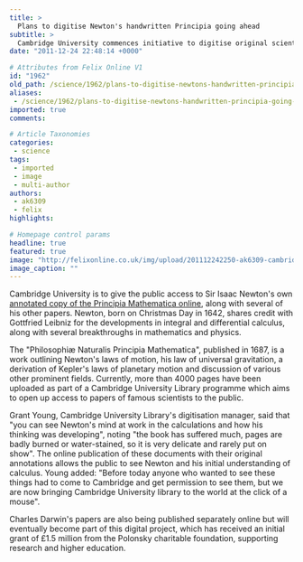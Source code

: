 ```yaml
---
title: >
  Plans to digitise Newton's handwritten Principia going ahead
subtitle: >
  Cambridge University commences initiative to digitise original scientific papers
date: "2011-12-24 22:48:14 +0000"

# Attributes from Felix Online V1
id: "1962"
old_path: /science/1962/plans-to-digitise-newtons-handwritten-principia-going-ahead
aliases:
 - /science/1962/plans-to-digitise-newtons-handwritten-principia-going-ahead
imported: true
comments:

# Article Taxonomies
categories:
 - science
tags:
 - imported
 - image
 - multi-author
authors:
 - ak6309
 - felix
highlights:

# Homepage control params
headline: true
featured: true
image: "http://felixonline.co.uk/img/upload/201112242250-ak6309-cambridge.jpg"
image_caption: ""
---
```


Cambridge University is to give the public access to Sir Isaac Newton's own [annotated copy of the Principia Mathematica online](http://cudl.lib.cam.ac.uk/), along with several of his other papers. Newton, born on Christmas Day in 1642, shares credit with Gottfried Leibniz for the developments in integral and differential calculus, along with several breakthroughs in mathematics and physics.

The "Philosophiæ Naturalis Principia Mathematica", published in 1687, is a work outlining Newton's laws of motion, his law of universal gravitation, a derivation of Kepler's laws of planetary motion and discussion of various other prominent fields. Currently, more than 4000 pages have been uploaded as part of a Cambridge University Library programme which aims to open up access to papers of famous scientists to the public.

Grant Young, Cambridge University Library's digitisation manager, said that "you can see Newton's mind at work in the calculations and how his thinking was developing", noting "the book has suffered much, pages are badly burned or water-stained, so it is very delicate and rarely put on show". The online publication of these documents with their original annotations allows the public to see Newton and his initial understanding of calculus. Young added: "Before today anyone who wanted to see these things had to come to Cambridge and get permission to see them, but we are now bringing Cambridge University library to the world at the click of a mouse".

Charles Darwin's papers are also being published separately online but will eventually become part of this digital project, which has received an initial grant of £1.5 million from the Polonsky charitable foundation, supporting research and higher education.

